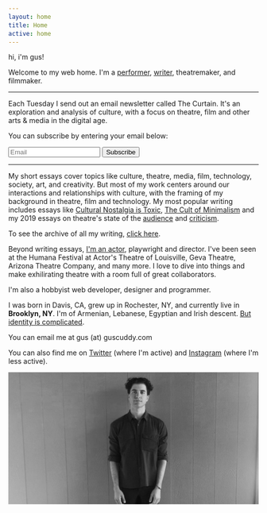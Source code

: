```yaml
---
layout: home
title: Home
active: home
---
```


<div id="intro" class="lh-title dib f1-ns f2-m f2">hi, i'm gus!</div>

Welcome to my web home.  I'm a [performer](/acting), [writer](/blog), theatremaker, and filmmaker.

---

Each Tuesday I send out an email newsletter called The Curtain. It's an exploration and analysis of culture, with a focus on theatre, film and other arts & media in the digital age.

You can subscribe by entering your email below:

<div>
 <form id="my-form" name="email-capture" class="measure-wide br2-ns ba b--black-10 center" data-netlify="true" method="POST">
   <div class="cf">
   <input class="input-reset bn fl black bg-white pa3 lh-solid w-100 w-75-m w-80-l br2-ns br--left-ns" name="email" type="email" placeholder="Email" required>
   <button type="submit" class="button-reset fl pv3 tc bn bg-pers hover-pers-yellow pers-yellow fw7 white pointer w-100 w-25-m w-20-l br2-ns br--right-ns">Subscribe</button>
   </div>
 </form>

 <p class="js-success-message is-hidden f4" style="display: none; color:green; text-align: center;">Success! You'll receive your first email soon.</p>
</div>

<script>
  $("#my-form").submit(function(e) {
  e.preventDefault();

  var $form = $(this);
  $.post($form.attr("action"), $form.serialize()).then(function() {
    $("#my-form").hide();
    $(".js-success-message").show();
  });
});
 </script>
 
---

My short essays cover topics like culture, theatre, media, film, technology, society, art, and creativity. But most of my work centers around our interactions and relationships with culture, with the framing of my background in theatre, film and technology. My most popular writing includes essays like [Cultural Nostalgia is Toxic](/nostalgia), [The Cult of Minimalism](/minimalism) and my 2019 essays on theatre's state of the [audience](/audience) and [criticism](/criticism).

To see the archive of all my writing, [click here](/blog).

Beyond writing essays, [I'm an actor](/acting), playwright and director. I've been seen at the Humana Festival at Actor's Theatre of Louisville, Geva Theatre, Arizona Theatre Company, and many more. I love to dive into things and make exhilirating theatre with a room full of great collaborators.

I'm also a hobbyist web developer, designer and programmer.	

I was born in Davis, CA, grew up in Rochester, NY, and currently live in **Brooklyn, NY**. I'm of Armenian, Lebanese, Egyptian and Irish descent. [But identity is complicated](/2dracism).

You can email me at gus (at) guscuddy.com

You can also find me on [Twitter](https://twitter.com/guscuddy) (where I'm active) and [Instagram](https://instagram.com/guscuddy) (where I'm less active).

<p class="tc"><img class="w-100" src="/images/g2.jpeg"></p>
